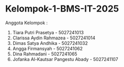 # Kelompok-1-BMS-IT-2025

Anggota Kelompok :

1. Tiara Putri Prasetya - 5027241013
2. Clarissa Aydin Rahmazea - 5027241014
3. Dimas Satya Andhika - 5027241032
4. Angga Firmansyah - 5027241062
5. Dina Rahmadani - 5027241065
6. Jofanka Al-Kautsar Pangestu Abady - 5027241107

